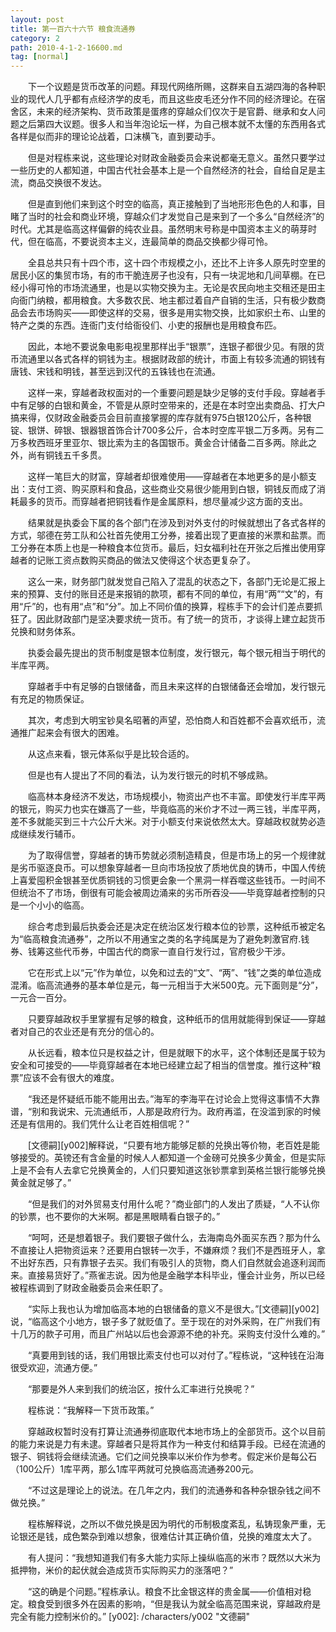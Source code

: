 ```yaml
---
layout: post
title: 第一百六十六节 粮食流通券
category: 2
path: 2010-4-1-2-16600.md
tag: [normal]
---
```


　　下一个议题是货币改革的问题。拜现代网络所赐，这群来自五湖四海的各种职业的现代人几乎都有点经济学的皮毛，而且这些皮毛还分作不同的经济理论。在宿舍区，未来的经济架构、货币政策是蛋疼的穿越众们仅次于是官爵、继承和女人问题之后第四大议题。很多人和当年泡论坛一样，为自己根本就不太懂的东西用各式各样是似而非的理论论战着，口沫横飞，直到要动手。

　　但是对程栋来说，这些理论对财政金融委员会来说都毫无意义。虽然只要学过一些历史的人都知道，中国古代社会基本上是一个自然经济的社会，自给自足是主流，商品交换很不发达。

　　但是直到他们来到这个时空的临高，真正接触到了当地形形色色的人和事，目睹了当时的社会和商业环境，穿越众们才发觉自己是来到了一个多么“自然经济”的时代。尤其是临高这样偏僻的纯农业县。虽然明末号称是中国资本主义的萌芽时代，但在临高，不要说资本主义，连最简单的商品交换都少得可怜。

　　全县总共只有十四个市，这十四个市规模之小，还比不上许多人原先时空里的居民小区的集贸市场，有的市干脆连房子也没有，只有一块泥地和几间草棚。在已经小得可怜的市场流通里，也是以实物交换为主。无论是农民向地主交租还是田主向衙门纳粮，都用粮食。大多数农民、地主都过着自产自销的生活，只有极少数商品会去市场购买——即使这样的交易，很多是用实物交换，比如家织土布、山里的特产之类的东西。连衙门支付给衙役们、小吏的报酬也是用粮食布匹。

　　因此，本地不要说象电影电视里那样出手“银票”，连银子都很少见。有限的货币流通里以各式各样的铜钱为主。根据财政部的统计，市面上有较多流通的铜钱有唐钱、宋钱和明钱，甚至远到汉代的五铢钱也在流通。

　　这样一来，穿越者政权面对的一个重要问题是缺少足够的支付手段。穿越者手中有足够的白银和黄金，不管是从原时空带来的，还是在本时空出卖商品、打大户搞来得，仅财政金融委员会目前直接掌握的库存就有975白银120公斤，各种银锭、银饼、碎银、银器银首饰合计700多公斤，合本时空库平银二万多两。另有二万多枚西班牙里亚尔、银比索为主的各国银币。黄金合计储备二百多两。除此之外，尚有铜钱五千多贯。

　　这样一笔巨大的财富，穿越者却很难使用——穿越者在本地更多的是小额支出：支付工资、购买原料和食品，这些商业交易很少能用到白银，铜钱反而成了消耗最多的货币。而穿越者把铜钱看作是金属原料，想尽量减少这方面的支出。

　　结果就是执委会下属的各个部门在涉及到对外支付的时候就想出了各式各样的方式，邬德在劳工队和公社首先使用工分券，接着出现了更直接的米票和盐票。而工分券在本质上也是一种粮食本位货币。最后，妇女福利社在开张之后推出使用穿越者的记账工资点数购买商品的做法又使得这个状态更复杂了。

　　这么一来，财务部门就发觉自己陷入了混乱的状态之下，各部门无论是汇报上来的预算、支付的账目还是来报销的款项，都有不同的单位，有用“两”“文”的，有用“斤”的，也有用“点”和“分”。加上不同价值的换算，程栋手下的会计们差点要抓狂了。因此财政部门是坚决要求统一货币。有了统一的货币，才谈得上建立起货币兑换和财务体系。

　　执委会最先提出的货币制度是银本位制度，发行银元，每个银元相当于明代的半库平两。

　　穿越者手中有足够的白银储备，而且未来这样的白银储备还会增加，发行银元有充足的物质保证。

　　其次，考虑到大明宝钞臭名昭著的声望，恐怕商人和百姓都不会喜欢纸币，流通推广起来会有很大的困难。

　　从这点来看，银元体系似乎是比较合适的。

　　但是也有人提出了不同的看法，认为发行银元的时机不够成熟。

　　临高林本身经济不发达，市场规模小，物资出产也不丰富。即使发行半库平两的银元，购买力也实在嫌高了一些，毕竟临高的米价才不过一两三钱，半库平两，差不多就能买到三十六公斤大米。对于小额支付来说依然太大。穿越政权就势必造成继续发行辅币。

　　为了取得信誉，穿越者的铸币势就必须制造精良，但是市场上的另一个规律就是劣币驱逐良币。可以想象穿越者一旦向市场投放了质地优良的铸币，中国人传统上喜爱囤积金银甚至优质铜钱的习惯更会象一个黑洞一样吞噬这些钱币。一时间不但统治不了市场，倒很有可能会被周边涌来的劣币所吞没——毕竟穿越者控制的只是一个小小的临高。

　　综合考虑到最后执委会还是决定在统治区发行粮本位的钞票，这种纸币被定名为“临高粮食流通券”，之所以不用通宝之类的名字纯属是为了避免刺激官府.钱券、钱筹这些代币券，中国古代的商家一直自行发行过，官府极少干涉。

　　它在形式上以“元”作为单位，以免和过去的“文”、“两”、“钱”之类的单位造成混淆。临高流通券的基本单位是元，每一元相当于大米500克。元下面则是“分”，一元合一百分。

　　只要穿越政权手里掌握有足够的粮食，这种纸币的信用就能得到保证——穿越者对自己的农业还是有充分的信心的。

　　从长远看，粮本位只是权益之计，但是就眼下的水平，这个体制还是属于较为安全和可接受的——毕竟穿越者在本地已经建立起了相当的信誉度。推行这种“粮票”应该不会有很大的难度。

　　“我还是怀疑纸币能不能用出去。”海军的李海平在讨论会上觉得这事情不大靠谱，“别和我说宋、元流通纸币，人那是政府行为。政府再滥，在没滥到家的时候还是有信用的。我们凭什么让老百姓相信呢？”

　　[文德嗣][y002]解释说，“只要有地方能够足额的兑换出等价物，老百姓是能够接受的。英镑还有含金量的时候人人都知道一个金磅可兑换多少黄金，但是实际上是不会有人去拿它兑换黄金的，人们只要知道这张钞票拿到英格兰银行能够兑换黄金就足够了。”

　　“但是我们的对外贸易支付用什么呢？”商业部门的人发出了质疑，“人不认你的钞票，也不要你的大米啊。都是黑眼睛看白银子的。”

　　“呵呵，还是想着银子。我们要银子做什么，去海南岛外面买东西？那为什么不直接让人把物资运来？还要用白银转一次手，不嫌麻烦？我们不是西班牙人，拿不出好东西，只有靠银子去买。我们有吸引人的货物，商人们自然就会追逐利润而来。直接易货好了。”燕雀志说。因为他是金融学本科毕业，懂会计业务，所以已经被程栋调到了财政金融委员会来任职了。

　　“实际上我也认为增加临高本地的白银储备的意义不是很大。”[文德嗣][y002]说，“临高这个小地方，银子多了就贬值了。至于现在的对外采购，在广州我们有十几万的款子可用，而且广州站以后也会源源不绝的补充。采购支付没什么难的。”

　　“真要用到钱的话，我们用银比索支付也可以对付了。”程栋说，“这种钱在沿海很受欢迎，流通方便。”

　　“那要是外人来到我们的统治区，按什么汇率进行兑换呢？”

　　程栋说：“我解释一下货币政策。”

　　穿越政权暂时没有打算让流通券彻底取代本地市场上的全部货币。这个以目前的能力来说是力有未逮。穿越者只是将其作为一种支付和结算手段。已经在流通的银子、铜钱将会继续流通。它们之间兑换率以米价作为参考。假定米价是每公石（100公斤）1库平两，那么1库平两就可兑换临高流通券200元。

　　“不过这是理论上的说法。在几年之内，我们的流通券和各种杂银杂钱之间不做兑换。”

　　程栋解释说，之所以不做兑换是因为明代的币制极度紊乱，私铸现象严重，无论银还是钱，成色繁杂到难以想象，很难估计其正确价值，兑换的难度太大了。

　　有人提问：“我想知道我们有多大能力实际上操纵临高的米市？既然以大米为抵押物，米价的起伏就会造成货币实际购买力的涨落吧？”

　　“这的确是个问题。”程栋承认。粮食不比金银这样的贵金属——价值相对稳定。粮食受到很多外在因素的影响，“但是我认为就全临高范围来说，穿越政府是完全有能力控制米价的。”
[y002]: /characters/y002 "文德嗣"
